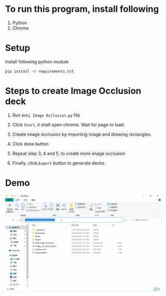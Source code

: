 # To run this program, install following
1. Python
2. Chrome

# Setup
Install following python module

```
pip install -r requirements.txt
```

# Steps to create Image Occlusion deck
1. Run ```Anki Image Occlusion.py``` file

2. Click ```Start```, it shall open chrome. Wait for page to load.

3. Create image occlusion by importing image and drawing rectangles.

4. Click done button

5. Repeat step 3, 4 and 5, to create more image occlusion

6. Finally, click ```Export``` button to generate decks.

# Demo
![](demo/desktop_demo.gif)
